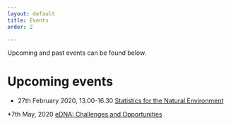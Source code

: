 ```yaml
---
layout: default
title: Events
order: 2 

---
```



Upcoming and past events can be found below.

# Upcoming events
* 27th February 2020, 13.00-16.30
[Statistics for the Natural Environment](https://www.statslife.org.uk/events/eventdetail/1562/14/statistics-for-the-natural-environment)

*7th May, 2020 
[eDNA: Challenges and Opportunities](https://blogs.kent.ac.uk/seak/2020/01/31/edna-challenges-and-opportunities-rss-meeting-on-the-7th-of-may-2020/)
